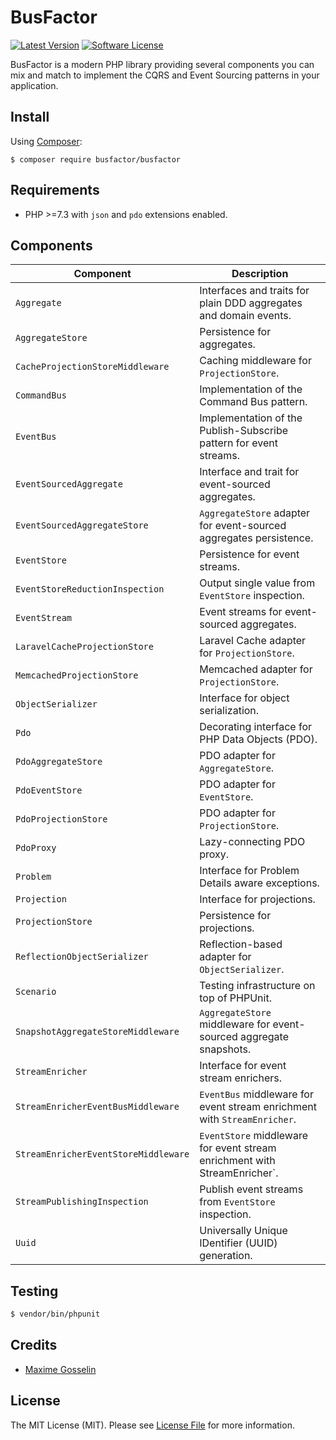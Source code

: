 # BusFactor

[![Latest Version](https://img.shields.io/github/release/busfactor/busfactor.svg)](https://github.com/busfactor/busfactor/releases)
[![Software License](https://img.shields.io/badge/license-MIT-blue.svg)](LICENSE)

BusFactor is a modern PHP library providing several components you can mix and match to implement the CQRS and Event Sourcing patterns in your application.

## Install

Using [Composer](https://getcomposer.org/):

```
$ composer require busfactor/busfactor
```

## Requirements

- PHP >=7.3 with `json` and `pdo` extensions enabled.

## Components

| Component | Description |
| --- | --- |
| `Aggregate` | Interfaces and traits for plain DDD aggregates and domain events. | 
| `AggregateStore` | Persistence for aggregates. | 
| `CacheProjectionStoreMiddleware` | Caching middleware for `ProjectionStore`. | 
| `CommandBus` | Implementation of the Command Bus pattern. | 
| `EventBus` | Implementation of the Publish-Subscribe pattern for event streams. | 
| `EventSourcedAggregate` | Interface and trait for event-sourced aggregates. | 
| `EventSourcedAggregateStore` | `AggregateStore` adapter for event-sourced aggregates persistence. | 
| `EventStore` | Persistence for event streams. | 
| `EventStoreReductionInspection` | Output single value from `EventStore` inspection. | 
| `EventStream` | Event streams for event-sourced aggregates. | 
| `LaravelCacheProjectionStore` | Laravel Cache adapter for `ProjectionStore`. | 
| `MemcachedProjectionStore` | Memcached adapter for `ProjectionStore`. | 
| `ObjectSerializer` | Interface for object serialization. | 
| `Pdo` | Decorating interface for PHP Data Objects (PDO). | 
| `PdoAggregateStore` | PDO adapter for `AggregateStore`. | 
| `PdoEventStore` | PDO adapter for `EventStore`. | 
| `PdoProjectionStore` | PDO adapter for `ProjectionStore`. | 
| `PdoProxy` | Lazy-connecting PDO proxy. | 
| `Problem` | Interface for Problem Details aware exceptions. | 
| `Projection` | Interface for projections. | 
| `ProjectionStore` | Persistence for projections. | 
| `ReflectionObjectSerializer` | Reflection-based adapter for `ObjectSerializer`. | 
| `Scenario` | Testing infrastructure on top of PHPUnit. | 
| `SnapshotAggregateStoreMiddleware` | `AggregateStore` middleware for event-sourced aggregate snapshots. | 
| `StreamEnricher` | Interface for event stream enrichers. | 
| `StreamEnricherEventBusMiddleware` | `EventBus` middleware for event stream enrichment with `StreamEnricher`. | 
| `StreamEnricherEventStoreMiddleware` | `EventStore` middleware for event stream enrichment with StreamEnricher`. | 
| `StreamPublishingInspection` | Publish event streams from `EventStore` inspection. | 
| `Uuid` | Universally Unique IDentifier (UUID) generation. | 

## Testing

```bash
$ vendor/bin/phpunit
```

## Credits

- [Maxime Gosselin](https://github.com/maximegosselin)

## License

The MIT License (MIT). Please see [License File](LICENSE) for more information.
